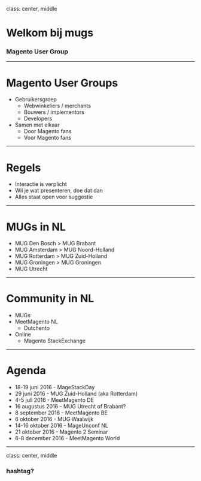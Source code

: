 class: center, middle
# Welkom bij mugs
### Magento User Group

---
# Magento User Groups
* Gebruikersgroep
    * Webwinkeliers / merchants
    * Bouwers / implementors
    * Developers
* Samen met elkaar
    * Door Magento fans
    * Voor Magento fans

---
# Regels
* Interactie is verplicht
* Wil je wat presenteren, doe dat dan
* Alles staat open voor suggestie

---
# MUGs in NL
* MUG Den Bosch > MUG Brabant
* MUG Amsterdam > MUG Noord-Holland
* MUG Rotterdam > MUG Zuid-Holland
* MUG Groningen > MUG Groningen
* MUG Utrecht

---
# Community in NL
* MUGs
* MeetMagento NL
    * Dutchento
* Online
    * Magento StackExchange

---
# Agenda
- 18-19 juni 2016 - MageStackDay
- 29 juni 2016 - MUG Zuid-Holland (aka Rotterdam)
- 4-5 juli 2016 - MeetMagento DE
- 16 augustus 2016 - MUG Utrecht of Brabant?
- 8 september 2016 - MeetMagento BE
- 6 oktober 2016 - MUG Waalwijk
- 14-16 oktober 2016 - MageUnconf NL
- 21 oktober 2016 - Magento 2 Seminar
- 6-8 december 2016 - MeetMagento World

---
class: center, middle
### hashtag?
